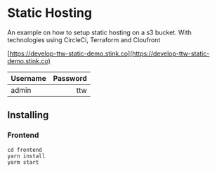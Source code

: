 # Static Hosting

An example on how to setup static hosting on a s3 bucket. With technologies using CircleCi, Terraform and Cloufront

[https://develop-ttw-static-demo.stink.co](https://develop-ttw-static-demo.stink.co)

| Username | Password |
| -------- | -------: |
| admin    |      ttw |

## Installing

### Frontend

```shell
cd frontend
yarn install
yarm start
```
